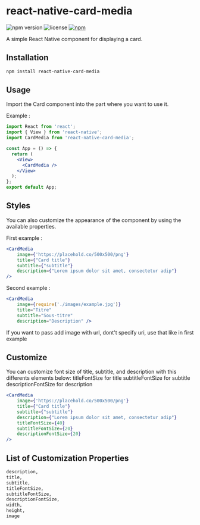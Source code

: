 # react-native-card-media

![npm version](https://img.shields.io/npm/v/react-native-card-media.svg)
![license](https://img.shields.io/npm/l/react-native-card-media.svg)
[![npm](https://img.shields.io/npm/dt/react-card-media-element.svg)](https://www.npmjs.com/package/react-card-media-element)

A simple React Native component for displaying a card.

## Installation

```bash
npm install react-native-card-media
```

## Usage

Import the Card component into the part where you want to use it.

Example :

```jsx
import React from 'react';
import { View } from 'react-native';
import CardMedia from 'react-native-card-media';

const App = () => {
  return (
    <View>
      <CardMedia />
    </View>
  );
};
export default App;
```
## Styles

You can also customize the appearance of the component by using the available properties.

First example :
```jsx
<CardMedia 
    image={'https://placehold.co/500x500/png'}
    title={"Card title"}
    subtitle={"subtitle"}
    description={"Lorem ipsum dolor sit amet, consectetur adip"} 
/>
```

Second example :
```jsx
<CardMedia 
    image={require('./images/example.jpg')} 
    title="Titre" 
    subtitle="Sous-titre" 
    description="Description" />
```

If you want to pass add image with url, dont't specify uri, use that like in first example

## Customize
You can customize font size of title, subtitle, and description with this differents elements below:
titleFontSize for title
subtitleFontSize for subtitle
descriptionFontSize for description
```jsx
<CardMedia 
    image={'https://placehold.co/500x500/png'}
    title={"Card title"}
    subtitle={"subtitle"}
    description={"Lorem ipsum dolor sit amet, consectetur adip"}
    titleFontSize={40}
    subtitleFontSize={20}
    descriptionFontSize={20}
/>
```

## List of Customization Properties
```txt
description, 
title, 
subtitle, 
titleFontSize, 
subtitleFontSize, 
descriptionFontSize,
width, 
height, 
image